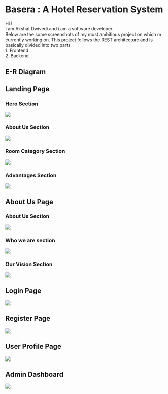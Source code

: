 <h1>Basera : A Hotel Reservation System </h1>
Hi ! <br/>
I am Akshat Dwivedi and i am a software developer. <br/>
Below are the some screenshots of my most ambitious project on which m currently working on. This project follows the REST architecture and is basically divided into two parts <br/>
1. Frontend<br/>
2. Backend<br/>

<h2>E-R Diagram</h2>

<h2>Landing Page</h2>
<h3>Hero Section</h3>
<img src='https://github.com/user-attachments/assets/5612b49e-25b4-424c-8dba-98da0c5d22bc'/>
<h3>About Us Section</h3>
<img src='https://github.com/user-attachments/assets/1c66c644-505a-4f8d-9de8-4a957aafe11a'/>
<h3>Room Category Section</h3>
<img src='https://github.com/user-attachments/assets/b3f03ca0-d74e-46c0-9124-286850b382e9'/>
<h3>Advantages Section</h3>
<img src='https://github.com/user-attachments/assets/0b1cc58d-880b-427c-b7a8-f2b92df3afbc'/>

<h2>About Us Page</h2>
<h3>About Us Section</h3>
<img src='https://github.com/user-attachments/assets/cf92a2a5-58c9-4a9b-b933-8766baed9afb'/>
<h3>Who we are section</h3>
<img src='https://github.com/user-attachments/assets/39f50794-5fcd-42d3-afc1-69d3e329e379'/>
<h3>Our Vision Section</h3>
<img src='https://github.com/user-attachments/assets/465e3e93-3764-4fc1-897a-36414ecc74a0'/>
<h2>Login Page</h2>
<img src='https://github.com/user-attachments/assets/2734b20a-83ed-4a69-94f1-c95bc4403efa'/>
<h2>Register Page</h2>
<img src='https://github.com/user-attachments/assets/b25c3944-3fdd-453d-9dd6-7a0a123d6cd7'/>

<h2>User Profile Page</h2>
<img src='https://github.com/user-attachments/assets/6a705666-6bf3-40f4-9778-cdd69905f84b'/>
<h2>Admin Dashboard </h2>
<img src='https://github.com/user-attachments/assets/622042e8-078b-47f7-bd00-cb711bca989a'/>

